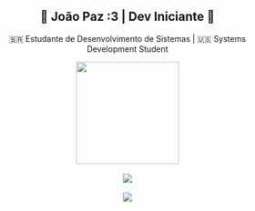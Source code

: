 <div align="center">

## 👾 João Paz :3 | Dev Iniciante 👾
🇧🇷 Estudante de Desenvolvimento de Sistemas | 🇺🇸 Systems Development Student  
</div>


<div align="center">
  <img height="180em" src="https://github-readme-stats.vercel.app/api?username=jvpazn&show_icons=true&theme=aura&border_color=6A0DAD&ring_color=FF69B4"/>
</div>

<br>

<div align="center">
  <img src="https://skillicons.dev/icons?i=html,css,js,python,java" />
</div>

<div align="center">
  <br>
  <img src="https://github-profile-trophy.vercel.app/?username=jvpazn&theme=aura&row=1&column=7"/>
</div>

<!--
**jvpazn/jvpazn** is a ✨ _special_ ✨ repository because its `README.md` (this file) appears on your GitHub profile.

Here are some ideas to get you started:

- 🔭 I’m currently working on ...
- 🌱 I’m currently learning ...
- 👯 I’m looking to collaborate on ...
- 🤔 I’m looking for help with ...
- 💬 Ask me about ...
- 📫 How to reach me: ...
- 😄 Pronouns: ...
- ⚡ Fun fact: ...
-->
